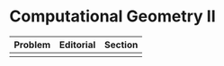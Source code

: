 # Computational Geometry II

| Problem | Editorial | Section |
| ------- | --------- | ------- |
|  |  |  |
